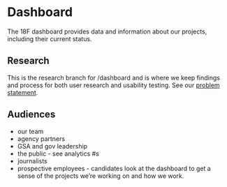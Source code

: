 Dashboard
=========

The 18F dashboard provides data and information about our projects, including their current status.

## Research

This is the research branch for /dashboard and is where we keep findings and process for both user research and usability testing. See our [problem statement](https://github.com/18F/dashboard/wiki/Problem-Statement).

## Audiences

- our team
- agency partners
- GSA and gov leadership
- the public - see analytics #s
- journalists
- prospective employees - candidates look at the dashboard to get a sense of the projects we’re working on and how we work.
